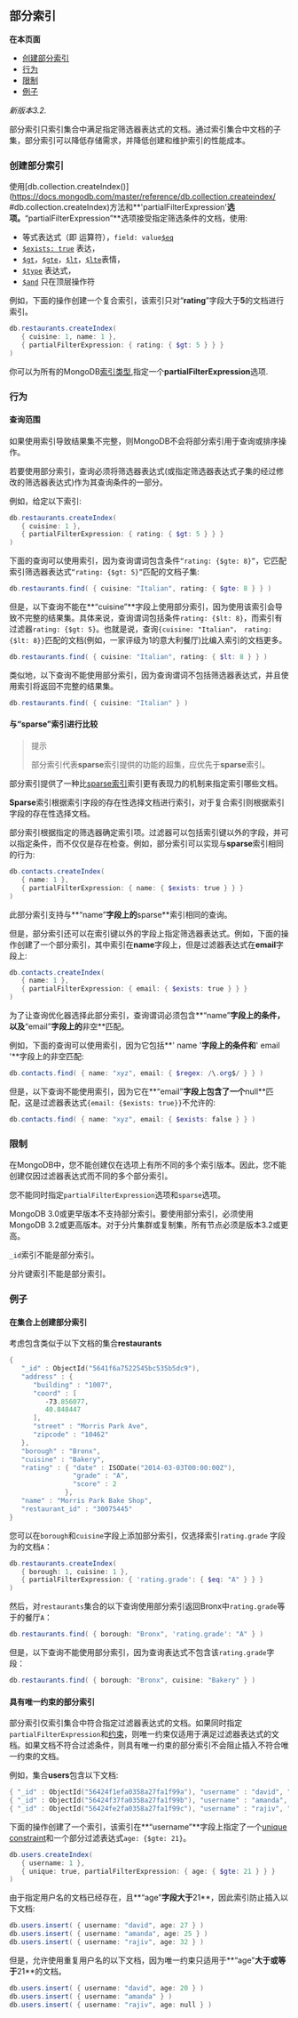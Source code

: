 ## 部分索引

**在本页面**

- [创建部分索引](#部分)
- [行为](#行为)
- [限制](#限制)
- [例子](#例子)

*新版本3.2.*

部分索引只索引集合中满足指定筛选器表达式的文档。通过索引集合中文档的子集，部分索引可以降低存储需求，并降低创建和维护索引的性能成本。

### <span id="部分">创建部分索引</span>

使用[db.collection.createIndex()](https://docs.mongodb.com/master/reference/db.collection.createindex/ #db.collection.createIndex)方法和**'partialFilterExpression'**选项。**“partialFilterExpression”**选项接受指定筛选条件的文档，使用:

- 等式表达式（即 运算符），`field: value`[`$eq`](https://docs.mongodb.com/master/reference/operator/query/eq/#op._S_eq)
- [`$exists: true`](https://docs.mongodb.com/master/reference/operator/query/exists/#op._S_exists) 表达，
- [`$gt`](https://docs.mongodb.com/master/reference/operator/query/gt/#op._S_gt)，[`$gte`](https://docs.mongodb.com/master/reference/operator/query/gte/#op._S_gte)，[`$lt`](https://docs.mongodb.com/master/reference/operator/query/lt/#op._S_lt)，[`$lte`](https://docs.mongodb.com/master/reference/operator/query/lte/#op._S_lte)表情，
- [`$type`](https://docs.mongodb.com/master/reference/operator/query/type/#op._S_type) 表达式，
- [`$and`](https://docs.mongodb.com/master/reference/operator/query/and/#op._S_and) 只在顶层操作符

例如，下面的操作创建一个复合索引，该索引只对“**rating**”字段大于**5**的文档进行索引。

```powershell
db.restaurants.createIndex(
   { cuisine: 1, name: 1 },
   { partialFilterExpression: { rating: { $gt: 5 } } }
)
```

你可以为所有的MongoDB[索引类型](https://docs.mongodb.com/master/indexes/#index-types),指定一个**partialFilterExpression**选项.

### <span id="行为">行为</span>

#### 查询范围

如果使用索引导致结果集不完整，则MongoDB不会将部分索引用于查询或排序操作。

若要使用部分索引，查询必须将筛选器表达式(或指定筛选器表达式子集的经过修改的筛选器表达式)作为其查询条件的一部分。

例如，给定以下索引:

```powershell
db.restaurants.createIndex(
   { cuisine: 1 },
   { partialFilterExpression: { rating: { $gt: 5 } } }
)
```

下面的查询可以使用索引，因为查询谓词包含条件`“rating: {$gte: 8}”`，它匹配索引筛选器表达式`“rating: {$gt: 5}”`匹配的文档子集:

```powershell
db.restaurants.find( { cuisine: "Italian", rating: { $gte: 8 } } )
```

但是，以下查询不能在**“cuisine”**字段上使用部分索引，因为使用该索引会导致不完整的结果集。具体来说，查询谓词包括条件`rating: {$lt: 8}`，而索引有过滤器`rating: {$gt: 5}`。也就是说，查询`{cuisine: "Italian"， rating: {$lt: 8}}`匹配的文档(例如，一家评级为1的意大利餐厅)比编入索引的文档更多。

```powershell
db.restaurants.find( { cuisine: "Italian", rating: { $lt: 8 } } )
```

类似地，以下查询不能使用部分索引，因为查询谓词不包括筛选器表达式，并且使用索引将返回不完整的结果集。

```powershell
db.restaurants.find( { cuisine: "Italian" } )
```

#### 与“sparse”索引进行比较

> 提示
>
> 部分索引代表**sparse**索引提供的功能的超集，应优先于**sparse**索引。

部分索引提供了一种比[sparse索引](https://docs.mongodb.com/master/core/index-sparse/)索引更有表现力的机制来指定索引哪些文档。

**Sparse**索引根据索引字段的存在性选择文档进行索引，对于复合索引则根据索引字段的存在性选择文档。

部分索引根据指定的筛选器确定索引项。过滤器可以包括索引键以外的字段，并可以指定条件，而不仅仅是存在检查。例如，部分索引可以实现与**sparse**索引相同的行为:

```powershell
db.contacts.createIndex(
   { name: 1 },
   { partialFilterExpression: { name: { $exists: true } } }
)
```

此部分索引支持与**“name”**字段上的**sparse**索引相同的查询。

但是，部分索引还可以在索引键以外的字段上指定筛选器表达式。例如，下面的操作创建了一个部分索引，其中索引在**name**字段上，但是过滤器表达式在**email**字段上:

```powershell
db.contacts.createIndex(
   { name: 1 },
   { partialFilterExpression: { email: { $exists: true } } }
)
```

为了让查询优化器选择此部分索引，查询谓词必须包含**“name”**字段上的条件，以及**“email”**字段上的**非空**匹配。

例如，下面的查询可以使用索引，因为它包括**' name '**字段上的条件和**' email '**字段上的非空匹配:

```powershell
db.contacts.find( { name: "xyz", email: { $regex: /\.org$/ } } )
```

但是，以下查询不能使用索引，因为它在**“email”**字段上包含了一个**null**匹配，这是过滤器表达式`{email: {$exists: true}}`不允许的:

```powershell
db.contacts.find( { name: "xyz", email: { $exists: false } } )
```

### <span id="限制">限制</span>

在MongoDB中，您不能创建仅在选项上有所不同的多个索引版本。因此，您不能创建仅因过滤器表达式而不同的多个部分索引。

您不能同时指定`partialFilterExpression`选项和`sparse`选项。

MongoDB 3.0或更早版本不支持部分索引。要使用部分索引，必须使用MongoDB 3.2或更高版本。对于分片集群或复制集，所有节点必须是版本3.2或更高。

` _id `索引不能是部分索引。

分片键索引不能是部分索引。

### <span id="例子">例子</span>

#### 在集合上创建部分索引

考虑包含类似于以下文档的集合**restaurants**

```powershell
{
   "_id" : ObjectId("5641f6a7522545bc535b5dc9"),
   "address" : {
      "building" : "1007",
      "coord" : [
         -73.856077,
         40.848447
      ],
      "street" : "Morris Park Ave",
      "zipcode" : "10462"
   },
   "borough" : "Bronx",
   "cuisine" : "Bakery",
   "rating" : { "date" : ISODate("2014-03-03T00:00:00Z"),
                "grade" : "A",
                "score" : 2
              },
   "name" : "Morris Park Bake Shop",
   "restaurant_id" : "30075445"
}
```

您可以在`borough`和`cuisine`字段上添加部分索引，仅选择索引`rating.grade` 字段为的文档`A`：

```powershell
db.restaurants.createIndex(
   { borough: 1, cuisine: 1 },
   { partialFilterExpression: { 'rating.grade': { $eq: "A" } } }
)
```

然后，对`restaurants`集合的以下查询使用部分索引返回Bronx中`rating.grade`等于的餐厅`A`：

```powershell
db.restaurants.find( { borough: "Bronx", 'rating.grade': "A" } )
```

但是，以下查询不能使用部分索引，因为查询表达式不包含该`rating.grade`字段：

```powershell
db.restaurants.find( { borough: "Bronx", cuisine: "Bakery" } )
```

#### 具有唯一约束的部分索引

部分索引仅索引集合中符合指定过滤器表达式的文档。如果同时指定 `partialFilterExpression`和[约束](https://docs.mongodb.com/master/core/index-unique/#index-type-unique)，则唯一约束仅适用于满足过滤器表达式的文档。如果文档不符合过滤条件，则具有唯一约束的部分索引不会阻止插入不符合唯一约束的文档。

例如，集合**users**包含以下文档:

```powershell
{ "_id" : ObjectId("56424f1efa0358a27fa1f99a"), "username" : "david", "age" : 29 }
{ "_id" : ObjectId("56424f37fa0358a27fa1f99b"), "username" : "amanda", "age" : 35 }
{ "_id" : ObjectId("56424fe2fa0358a27fa1f99c"), "username" : "rajiv", "age" : 57 }
```

下面的操作创建了一个索引，该索引在**“username”**字段上指定了一个[unique constraint](https://docs.mongodb.com/master/core/index-unique/#index-type-unique)和一个部分过滤表达式`age: {$gte: 21}`。

```powershell
db.users.createIndex(
   { username: 1 },
   { unique: true, partialFilterExpression: { age: { $gte: 21 } } }
)
```

由于指定用户名的文档已经存在，且**“age”**字段大于**21**，因此索引防止插入以下文档:

```powershell
db.users.insert( { username: "david", age: 27 } )
db.users.insert( { username: "amanda", age: 25 } )
db.users.insert( { username: "rajiv", age: 32 } )
```

但是，允许使用重复用户名的以下文档，因为唯一约束只适用于**“age”**大于或等于**21**的文档。

```powershell
db.users.insert( { username: "david", age: 20 } )
db.users.insert( { username: "amanda" } )
db.users.insert( { username: "rajiv", age: null } )
```

